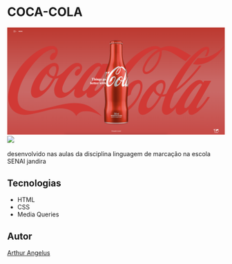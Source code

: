 # COCA-COLA
![](./img/Coca_Cola.png)
![](./img/Guarana-jesus.png)

desenvolvido nas aulas da disciplina linguagem de marcação na escola SENAI jandira

## Tecnologias
* HTML
* CSS
* Media Queries

## Autor
[Arthur Angelus](https://github.com/Arthur-Angelus)
